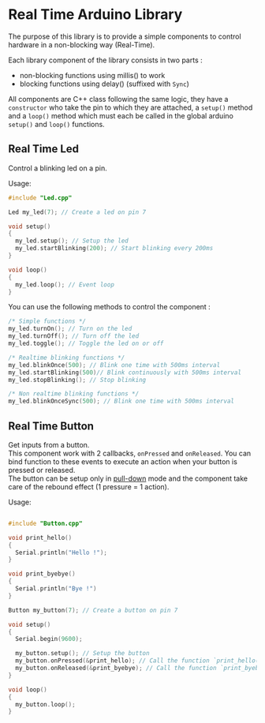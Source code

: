 # Real Time Arduino Library

The purpose of this library is to provide a simple components to control hardware in a non-blocking way (Real-Time).  

Each library component of the library consists in two parts :
 - non-blocking functions using millis() to work
 - blocking functions using delay() (suffixed with `Sync`)

All components are C++ class following the same logic, they have a `constructor` who take the pin to which they are attached, a `setup()` method and a `loop()` method which must each be called in the global arduino `setup()` and `loop()` functions.

## Real Time Led

Control a blinking led on a pin.  

Usage:  
```c
#include "Led.cpp"

Led my_led(7); // Create a led on pin 7

void setup()
{
  my_led.setup(); // Setup the led
  my_led.startBlinking(200); // Start blinking every 200ms
}

void loop()
{
  my_led.loop(); // Event loop
}
```

You can use the following methods to control the component :  
```c
/* Simple functions */
my_led.turnOn(); // Turn on the led
my_led.turnOff(); // Turn off the led
my_led.toggle(); // Toggle the led on or off

/* Realtime blinking functions */
my_led.blinkOnce(500); // Blink one time with 500ms interval
my_led.startBlinking(500)// Blink continuously with 500ms interval
my_led.stopBlinking(); // Stop blinking

/* Non realtime blinking functions */
my_led.blinkOnceSync(500); // Blink one time with 500ms interval
```

## Real Time Button

Get inputs from a button.  
This component work with 2 callbacks, `onPressed` and `onReleased`. You can bind function to these events to execute an action when your button is pressed or released.  
The button can be setup only in [pull-down](https://www.arduino.cc/en/tutorial/button) mode and the component take care of the rebound effect (1 pressure = 1 action).  

Usage:  
```c

#include "Button.cpp"

void print_hello()
{
  Serial.println("Hello !");
}

void print_byebye()
{
  Serial.println("Bye !")
}

Button my_button(7); // Create a button on pin 7

void setup()
{
  Serial.begin(9600);

  my_button.setup(); // Setup the button
  my_button.onPressed(&print_hello); // Call the function `print_hello()` when button is pressed
  my_button.onReleased(&print_byebye); // Call the function `print_byebye()` when button is released
}

void loop()
{
  my_button.loop();
}
```
